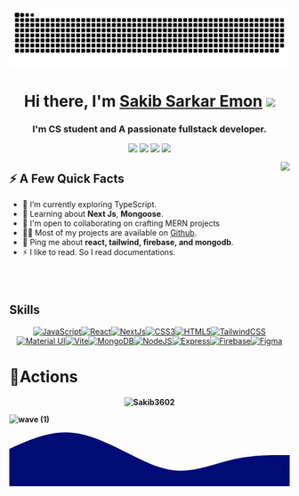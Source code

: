 
<picture align="center">
  <source media="(prefers-color-scheme: dark)" srcset="https://raw.githubusercontent.com/holic-x/holic-x/output/github-contribution-grid-snake-dark.svg">
  <source media="(prefers-color-scheme: light)" srcset="https://raw.githubusercontent.com/holic-x/holic-x/output/github-contribution-grid-snake.svg">
  <img alt="github contribution grid snake animation" src="https://raw.githubusercontent.com/adorabled4/adorabled4/output/github-contribution-grid-snake.svg">
</picture>
<h1 align="center">Hi there, I'm <a href="https://www.blackcater.win/" target="_blank">Sakib Sarkar Emon</a> <img
src="https://github.com/blackcater/blackcater/raw/main/images/Hi.gif" height="32" /></h1>




<h3 align="center">I'm CS student and A passionate fullstack developer.</h3>


<p align="center"><a href="https://x.com/SakibSarkar2000"><img src="https://img.shields.io/badge/twitter-%231DA1F2.svg?&style=for-the-badge&logo=twitter&logoColor=white" height=25></a> 
  <a href="https://www.linkedin.com/in/sakibsarkar10/"><img src="https://img.shields.io/badge/linkedin-%230077B5.svg?&style=for-the-badge&logo=linkedin&logoColor=white" height=25></a>
  <a href="https://www.instagram.com/sakibsarker62/"><img src="https://img.shields.io/badge/instagram-%23E4405F.svg?&style=for-the-badge&logo=instagram&logoColor=white" height=25></a>  <a href="https://app.daily.dev/sakibsarker62"><img src="https://img.shields.io/badge/DEV.TO-%230A0A0A.svg?&style=for-the-badge&logo=dev-dot-to&logoColor=white" height=25></a></p>



<img align="right" src="https://media1.giphy.com/media/13HgwGsXF0aiGY/giphy.gif" />
  <h2>⚡️ A Few Quick Facts</h2>
<ul>
<li>🔭 I’m currently exploring TypeScript.</li>
<li>🧐 Learning about <strong>Next Js</strong>, <strong>Mongoose</strong>.</li>
<li>🤝 I'm open to collaborating on crafting MERN projects</li>
<li>👨‍💻 Most of my projects are available on <a href="https://github.com/Sakib3602">Github</a>.</li>
<li>💬 Ping me about <strong>react, tailwind, firebase, and mongodb</strong>.</li>
<li>⚡ I like to read. So I read documentations.</li>
<!-- <li>📙 Check out my <a href="https://www.stanleylim.me/resume/resume.pdf">resume</a>.</li> -->


</ul>
<br />
<br />


## Skills

<p align="center">
<a href="https://developer.mozilla.org/en-US/docs/Web/JavaScript" target="_blank" rel="noreferrer"><img src="https://raw.githubusercontent.com/danielcranney/readme-generator/main/public/icons/skills/javascript-colored.svg" width="36" height="36" alt="JavaScript" /></a><a href="https://reactjs.org/" target="_blank" rel="noreferrer"><img src="https://raw.githubusercontent.com/danielcranney/readme-generator/main/public/icons/skills/react-colored.svg" width="36" height="36" alt="React" /></a><a href="https://nextjs.org/docs" target="_blank" rel="noreferrer"><img src="https://raw.githubusercontent.com/danielcranney/readme-generator/main/public/icons/skills/nextjs-colored.svg" width="36" height="36" alt="NextJs" /></a><a href="https://www.w3.org/TR/CSS/#css" target="_blank" rel="noreferrer"><img src="https://raw.githubusercontent.com/danielcranney/readme-generator/main/public/icons/skills/css3-colored.svg" width="36" height="36" alt="CSS3" /></a><a href="https://developer.mozilla.org/en-US/docs/Glossary/HTML5" target="_blank" rel="noreferrer"><img src="https://raw.githubusercontent.com/danielcranney/readme-generator/main/public/icons/skills/html5-colored.svg" width="36" height="36" alt="HTML5" /></a><a href="https://tailwindcss.com/" target="_blank" rel="noreferrer"><img src="https://raw.githubusercontent.com/danielcranney/readme-generator/main/public/icons/skills/tailwindcss-colored.svg" width="36" height="36" alt="TailwindCSS" /></a> <a href="https://mui.com/" target="_blank" rel="noreferrer"><img src="https://raw.githubusercontent.com/danielcranney/readme-generator/main/public/icons/skills/materialui-colored.svg" width="36" height="36" alt="Material UI" /></a><a href="https://vitejs.dev/" target="_blank" rel="noreferrer"><img src="https://raw.githubusercontent.com/danielcranney/readme-generator/main/public/icons/skills/vite-colored.svg" width="36" height="36" alt="Vite" /></a><a href="https://www.mongodb.com/" target="_blank" rel="noreferrer"><img src="https://raw.githubusercontent.com/danielcranney/readme-generator/main/public/icons/skills/mongodb-colored.svg" width="36" height="36" alt="MongoDB" /></a><a href="https://nodejs.org/en/" target="_blank" rel="noreferrer"><img src="https://raw.githubusercontent.com/danielcranney/readme-generator/main/public/icons/skills/nodejs-colored.svg" width="36" height="36" alt="NodeJS" /></a><a href="https://expressjs.com/" target="_blank" rel="noreferrer"><img src="https://raw.githubusercontent.com/danielcranney/readme-generator/main/public/icons/skills/express-colored.svg" width="36" height="36" alt="Express" /></a><a href="https://firebase.google.com/" target="_blank" rel="noreferrer"><img src="https://raw.githubusercontent.com/danielcranney/readme-generator/main/public/icons/skills/firebase-colored.svg" width="36" height="36" alt="Firebase" /></a><a href="https://www.figma.com/" target="_blank" rel="noreferrer"><img src="https://raw.githubusercontent.com/danielcranney/readme-generator/main/public/icons/skills/figma-colored.svg" width="36" height="36" alt="Figma" /></a>
</p>

<b />

# 🔭Actions
<p align="center"><img align="center" src="https://github-readme-streak-stats.herokuapp.com/?user=Sakib3602&" alt="Sakib3602" /></p>



![wave (1)](https://github.com/Sakib3602/Sakib3602/assets/141701086/0827c1c4-fc40-475d-ae8a-7e14252e3c8d)<?xml version="1.0" standalone="no"?><svg xmlns="http://www.w3.org/2000/svg" viewBox="0 0 1440 320"><path fill="#000b76" fill-opacity="1" d="M0,128L48,106.7C96,85,192,43,288,42.7C384,43,480,85,576,133.3C672,181,768,235,864,240C960,245,1056,203,1152,181.3C1248,160,1344,160,1392,160L1440,160L1440,320L1392,320C1344,320,1248,320,1152,320C1056,320,960,320,864,320C768,320,672,320,576,320C480,320,384,320,288,320C192,320,96,320,48,320L0,320Z"></path></svg>












